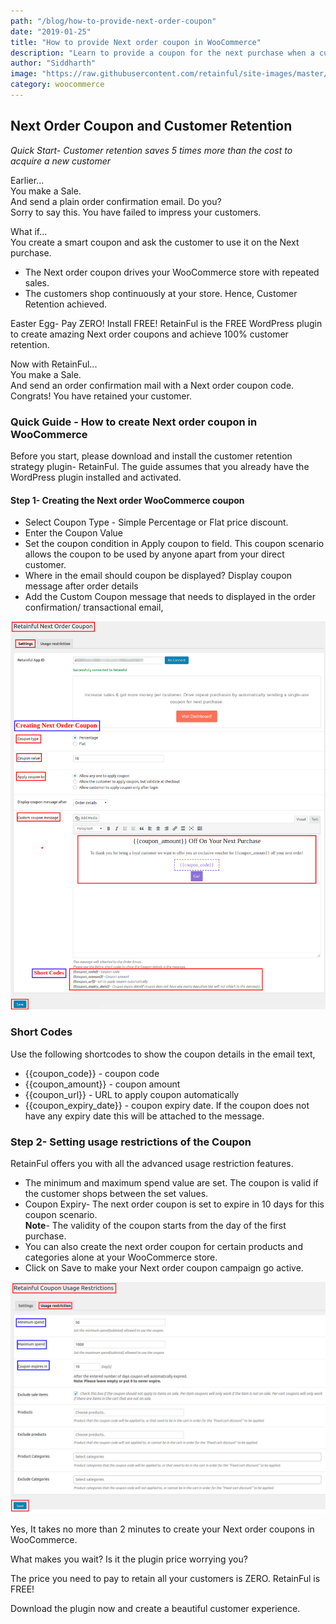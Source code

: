 ```yaml
---
path: "/blog/how-to-provide-next-order-coupon"
date: "2019-01-25"
title: "How to provide Next order coupon in WooCommerce"
description: "Learn to provide a coupon for the next purchase when a customer makes an order and send it within the order notification email itself"
author: "Siddharth"
image: "https://raw.githubusercontent.com/retainful/site-images/master/How-to-provide-Next-order-coupon-in-WooCommerce/How-to-provide-Next-order-coupon-in-WooCommerce.png"
category: woocommerce
---
```


## Next Order Coupon and Customer Retention

*<underline>Quick Start</underline>- Customer retention saves 5 times more than the cost to acquire a new customer*

Earlier...  
You make a Sale.  
And send a plain order confirmation email. Do you?  
Sorry to say this. You have failed to impress your customers.

What if…  
You create a smart coupon and ask the customer to use it on the Next purchase.

* The Next order coupon drives your WooCommerce store with repeated sales.
* The customers shop continuously at your store. Hence, Customer Retention achieved.

<underline>Easter Egg</underline>- Pay ZERO! Install FREE!
<link-text url="https://www.retainful.com/" target="\_blank">
RetainFul is the FREE WordPress plugin</link-text> to create amazing Next order coupons and achieve 100% customer retention.

Now with RetainFul...   
You make a Sale.  
And send an order confirmation mail with a Next order coupon code.
Congrats! You have retained your customer.

### Quick Guide - How to create Next order coupon in WooCommerce

Before you start, please download and install the <link-text url="https://www.retainful.com/" target="\_blank">customer retention strategy plugin- RetainFul</link-text>. The guide assumes that you already have the WordPress plugin installed and activated.

#### Step 1- Creating the Next order WooCommerce coupon

* Select <underline>Coupon Type</underline> - Simple Percentage or Flat price discount.
* Enter the <underline>Coupon Value</underline>
* Set the coupon condition in <underline>Apply coupon to</underline> field. This coupon scenario allows the coupon to be used by anyone apart from your direct customer.
* Where in the email should coupon be displayed? <underline>Display coupon message</underline> after order details
* Add the <underline>Custom Coupon message</underline> that needs to displayed in the order confirmation/ transactional email,

![alt text](https://raw.githubusercontent.com/retainful/site-images/master/How-to-provide-Next-order-coupon-in-WooCommerce/step1.png)

### Short Codes

Use the following shortcodes to show the coupon details in the email text,

* {{coupon_code}} - coupon code
* {{coupon_amount}} - coupon amount
* {{coupon_url}} - URL to apply coupon automatically
* {{coupon_expiry_date}} - coupon expiry date. If the coupon does not have any expiry date this will be attached to the message.

### Step 2- Setting usage restrictions of the Coupon

RetainFul offers you with all the advanced usage restriction features.

* The minimum and maximum spend value are set. The coupon is valid if the customer shops between the set values.
* Coupon Expiry- The next order coupon is set to expire in 10 days for this coupon scenario.  
 **Note**- The validity of the coupon starts from the day of the first purchase.
* You can also create the next order coupon for certain products and categories alone at your WooCommerce store.
* Click on <underline>Save</underline> to make your Next order coupon campaign go active.


![alt text](https://raw.githubusercontent.com/retainful/site-images/master/How-to-provide-Next-order-coupon-in-WooCommerce/step2.png)

Yes, It takes no more than 2 minutes to create your Next order coupons in WooCommerce.

What makes you wait? Is it the plugin price worrying you?

The price you need to pay to retain all your customers is ZERO. <link-text url="https://www.retainful.com/" target="\_blank">RetainFul is FREE!</link-text>

<link-text url="https://www.retainful.com/" target="\_blank">Download the plugin now</link-text> and create a beautiful customer experience.
